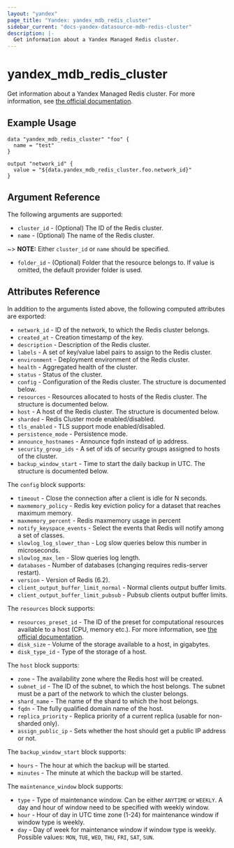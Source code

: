 ```yaml
---
layout: "yandex"
page_title: "Yandex: yandex_mdb_redis_cluster"
sidebar_current: "docs-yandex-datasource-mdb-redis-cluster"
description: |-
  Get information about a Yandex Managed Redis cluster.
---
```


# yandex\_mdb\_redis\_cluster

Get information about a Yandex Managed Redis cluster. For more information, see
[the official documentation](https://cloud.yandex.com/docs/managed-redis/concepts).

## Example Usage

```hcl
data "yandex_mdb_redis_cluster" "foo" {
  name = "test"
}

output "network_id" {
  value = "${data.yandex_mdb_redis_cluster.foo.network_id}"
}
```

## Argument Reference

The following arguments are supported:

* `cluster_id` - (Optional) The ID of the Redis cluster.
* `name` - (Optional) The name of the Redis cluster.

~> **NOTE:** Either `cluster_id` or `name` should be specified.

* `folder_id` - (Optional) Folder that the resource belongs to. If value is omitted, the default provider folder is used.

## Attributes Reference

In addition to the arguments listed above, the following computed attributes are
exported:

* `network_id` - ID of the network, to which the Redis cluster belongs.
* `created_at` - Creation timestamp of the key.
* `description` - Description of the Redis cluster.
* `labels` - A set of key/value label pairs to assign to the Redis cluster.
* `environment` - Deployment environment of the Redis cluster.
* `health` - Aggregated health of the cluster.
* `status` - Status of the cluster.
* `config` - Configuration of the Redis cluster. The structure is documented below.
* `resources` - Resources allocated to hosts of the Redis cluster. The structure is documented below.
* `host` - A host of the Redis cluster. The structure is documented below.
* `sharded` - Redis Cluster mode enabled/disabled.
* `tls_enabled` - TLS support mode enabled/disabled.
* `persistence_mode` - Persistence mode. 
* `announce_hostnames` - Announce fqdn instead of ip address. 
* `security_group_ids` - A set of ids of security groups assigned to hosts of the cluster.
* `backup_window_start` - Time to start the daily backup in UTC. The structure is documented below.

The `config` block supports:

* `timeout` - Close the connection after a client is idle for N seconds.
* `maxmemory_policy` - Redis key eviction policy for a dataset that reaches maximum memory.
* `maxmemory_percent` - Redis maxmemory usage in percent
* `notify_keyspace_events` - Select the events that Redis will notify among a set of classes.
* `slowlog_log_slower_than` - Log slow queries below this number in microseconds.
* `slowlog_max_len` - Slow queries log length.
* `databases` - Number of databases (changing requires redis-server restart).
* `version` - Version of Redis (6.2).
* `client_output_buffer_limit_normal` - Normal clients output buffer limits.
* `client_output_buffer_limit_pubsub` - Pubsub clients output buffer limits.

The `resources` block supports:

* `resources_preset_id` - The ID of the preset for computational resources available to a host (CPU, memory etc.).
  For more information, see [the official documentation](https://cloud.yandex.com/docs/managed-redis/concepts/instance-types).
* `disk_size` - Volume of the storage available to a host, in gigabytes.
* `disk_type_id` - Type of the storage of a host.

The `host` block supports:

* `zone` - The availability zone where the Redis host will be created.
* `subnet_id` - The ID of the subnet, to which the host belongs. The subnet must
  be a part of the network to which the cluster belongs.
* `shard_name` - The name of the shard to which the host belongs.
* `fqdn` - The fully qualified domain name of the host.
* `replica_priority` - Replica priority of a current replica (usable for non-sharded only).
* `assign_public_ip` - Sets whether the host should get a public IP address or not.

The `backup_window_start` block supports:

* `hours` - The hour at which the backup will be started.
* `minutes` - The minute at which the backup will be started.

The `maintenance_window` block supports:

* `type` - Type of maintenance window. Can be either `ANYTIME` or `WEEKLY`. A day and hour of window need to be specified with weekly window.
* `hour` - Hour of day in UTC time zone (1-24) for maintenance window if window type is weekly.
* `day` - Day of week for maintenance window if window type is weekly. Possible values: `MON`, `TUE`, `WED`, `THU`, `FRI`, `SAT`, `SUN`.
